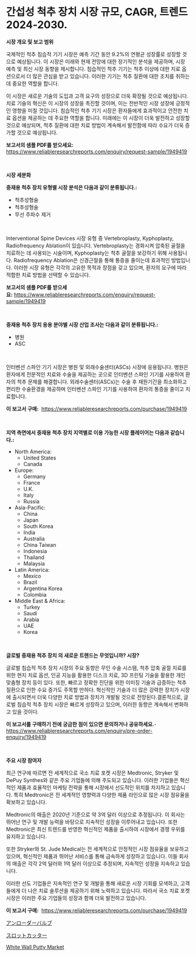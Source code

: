 <p><h1>간섭성 척추 장치 시장 규모, CAGR, 트렌드 2024-2030.</h1></p><p><strong>시장 개요 및 보고 범위</strong></p>
<p><p>국제적인 척추 침습적 기기 시장은 예측 기간 동안 9.2%의 연평균 성장률로 성장할 것으로 예상됩니다. 이 시장은 미래와 현재 전망에 대한 장기적인 분석을 제공하며, 시장 예측 및 최신 시장 동향을 제시합니다. 침습적인 척추 기기는 척추 이상에 대한 치료 옵션으로서 더 많은 관심을 받고 있습니다. 이러한 기기는 척추 질환에 대한 조치를 취하는 데 중요한 역할을 합니다. </p><p>이 시장은 새로운 기술의 도입과 고객 요구의 성장으로 더욱 확장될 것으로 예상됩니다. 치료 기술의 혁신은 이 시장의 성장을 촉진할 것이며, 이는 전반적인 시장 성장에 긍정적인 영향을 미칠 것입니다. 침습적인 척추 기기 시장은 환자들에게 효과적이고 안전한 치료 옵션을 제공하는 데 주요한 역할을 합니다. 미래에는 이 시장이 더욱 발전하고 성장할 것으로 예상되며, 척추 질환에 대한 치료 방법이 계속해서 발전함에 따라 수요가 더욱 증가할 것으로 예상됩니다.</p></p>
<p><strong>보고서의 샘플 PDF를 받으세요:</strong> <a href="https://www.reliableresearchreports.com/enquiry/request-sample/1949419">https://www.reliableresearchreports.com/enquiry/request-sample/1949419</a></p>
<p>&nbsp;</p>
<p><strong>시장 세분화</strong></p>
<p><strong>중재용 척추 장치 유형별 시장 분석은 다음과 같이 분류됩니다.:</strong></p>
<p><ul><li>척추성형술</li><li>척추성형술</li><li>무선 주파수 제거</li></ul></p>
<p>&nbsp;</p>
<p><p>Interventional Spine Devices 시장 유형 중 Vertebroplasty, Kyphoplasty, Radiofrequency Ablation이 있습니다. Vertebroplasty는 경화시켜 압축된 골절을 치료하는 데 사용되는 시술이며, Kyphoplasty는 척추 골절을 보강하기 위해 사용됩니다. Radiofrequency Ablation은 신경근절을 통해 통증을 줄이는데 효과적인 방법입니다. 이러한 시장 유형은 각각의 고유한 목적과 장점을 갖고 있으며, 환자의 요구에 따라 적합한 치료 방법을 선택할 수 있습니다.</p></p>
<p><strong>보고서의 샘플 PDF를 받으세요:</strong>&nbsp;<a href="https://www.reliableresearchreports.com/enquiry/request-sample/1949419">https://www.reliableresearchreports.com/enquiry/request-sample/1949419</a></p>
<p>&nbsp;</p>
<p><strong> 중재용 척추 장치 응용 분야별 시장 산업 조사는 다음과 같이 분류됩니다.:</strong></p>
<p><ul><li>병원</li><li>ASC</li></ul></p>
<p>&nbsp;</p>
<p><p>인터벤션 스파인 기기 시장은 병원 및 외래수술센터(ASCs) 시장에 응용됩니다. 병원은 환자에게 전문적인 치료와 수술을 제공하는 곳으로 인터벤션 스파인 기기를 사용하여 환자의 척추 문제를 해결합니다. 외래수술센터(ASCs)는 수술 후 재원기간을 최소화하고 편리한 수술환경을 제공하며 인터벤션 스파인 기기를 사용하여 환자의 통증을 줄이고 치료합니다.</p></p>
<p><strong>이 보고서 구매:</strong>&nbsp; <a href="https://www.reliableresearchreports.com/purchase/1949419">https://www.reliableresearchreports.com/purchase/1949419</a></p>
<p>&nbsp;</p>
<p><strong>지역 측면에서 중재용 척추 장치 지역별로 이용 가능한 시장 플레이어는 다음과 같습니다.:</strong></p>
<p><ul>
    <li>
        North America:
        <ul>
            <li>United States</li>
            <li>Canada</li>
        </ul>
    </li>
    <li>
        Europe:
        <ul>
            <li>Germany</li>
            <li>France</li>
            <li>U.K.</li>
            <li>Italy</li>
            <li>Russia</li>
        </ul>
    </li>
    <li>
        Asia-Pacific:
        <ul>
            <li>China</li>
            <li>Japan</li>
            <li>South Korea</li>
            <li>India</li>
            <li>Australia</li>
            <li>China Taiwan</li>
            <li>Indonesia</li>
            <li>Thailand</li>
            <li>Malaysia</li>
        </ul>
    </li>
    <li>
        Latin America:
        <ul>
            <li>Mexico</li>
            <li>Brazil</li>
            <li>Argentina Korea</li>
            <li>Colombia</li>
        </ul>
    </li>
    <li>
        Middle East & Africa:
        <ul>
            <li>Turkey</li>
            <li>Saudi</li>
            <li>Arabia</li>
            <li>UAE</li>
            <li>Korea</li>
        </ul>
    </li>
    </ul></p>
<p>&nbsp;</p>
<p><strong>글로벌 중재용 척추 장치 의 새로운 트렌드는 무엇입니까? 시장?</strong></p>
<p><p>글로벌 침습적 척추 장치 시장의 주요 동향은 무인 수술 시스템, 척추 압축 골절 치료를 위한 현지 치료 옵션, 인공 지능을 활용한 디스크 치료, 3D 프린팅 기술을 활용한 개인 맞춤형 장치 등이 있다. 또한, 빠르고 정확한 진단을 위한 이미징 기술과 급증하는 척추 질환으로 인한 수요 증가도 주목할 만하다. 혁신적인 기술과 더 많은 강력한 장치가 시장에 출시되면서 더욱 다양한 치료 방법과 장치가 개발될 것으로 전망된다.결론적으로, 글로벌 침습적 척추 장치 시장은 빠르게 성장하고 있으며, 이러한 동향은 계속해서 변화하고 있을 것이다.</p></p>
<p><strong>이 보고서를 구매하기 전에 궁금한 점이 있으면 문의하거나 공유하세요.</strong>- <a href="https://www.reliableresearchreports.com/enquiry/pre-order-enquiry/1949419">https://www.reliableresearchreports.com/enquiry/pre-order-enquiry/1949419</a></p>
<p>&nbsp;</p>
<p><strong>주요 시장 참여자</strong></p>
<p><p>최근 연구에 따르면 전 세계적으로 국소 치료 포켓 시장은 Medtronic, Stryker 및 DePuy Synthes와 같은 주요 기업들에 의해 주도되고 있습니다. 이러한 기업들은 혁신적인 제품과 효율적인 마케팅 전략을 통해 시장에서 선도적인 위치를 차지하고 있습니다. 특히 Medtronic은 전 세계적인 영향력과 다양한 제품 라인으로 많은 시장 점유율을 확보하고 있습니다.</p><p>Medtronic의 매출은 2020년 기준으로 약 3억 달러 이상으로 추정됩니다. 이 회사는 뛰어난 연구 및 개발 능력을 바탕으로 지속적인 성장을 이루어내고 있습니다. 또한 Medtronic은 최신 트렌드를 반영한 혁신적인 제품을 출시하여 시장에서 경쟁 우위를 유지하고 있습니다.</p><p>또한 Stryker와 St. Jude Medical는 전 세계적으로 안정적인 시장 점유율을 보유하고 있으며, 혁신적인 제품과 뛰어난 서비스를 통해 급속하게 성장하고 있습니다. 이들 회사의 매출은 각각 2억 달러와 1억 달러 이상으로 추정되며, 지속적인 성장을 지속하고 있습니다.</p><p>이러한 선도 기업들은 지속적인 연구 및 개발을 통해 새로운 시장 기회를 모색하고, 고객들에게 더 나은 치료 솔루션을 제공하기 위해 노력하고 있습니다. 따라서 국소 치료 포켓 시장은 이러한 주요 기업들의 성장과 함께 더욱 발전하고 있습니다.</p></p>
<p><strong>이 보고서 구매:</strong>&nbsp;&nbsp;<a href="https://www.reliableresearchreports.com/purchase/1949419">https://www.reliableresearchreports.com/purchase/1949419</a></p>
<p><p><a href="https://github.com/marbadji/Market-Research-Report-List-1/blob/main/135903012680.md">アンローダーバルブ</a></p><p><a href="https://github.com/KaydenJohns1964/Market-Research-Report-List-1/blob/main/391418212681.md">スロットカッター</a></p><p><a href="https://circular-yam-9b9.notion.site/White-Wall-Putty-Market-Size-2024-2031-Global-Industrial-Analysis-Key-Geographical-Regions-Marke-7a32d020343a4fb4ad7f23a612cef4ae">White Wall Putty Market</a></p></p>
